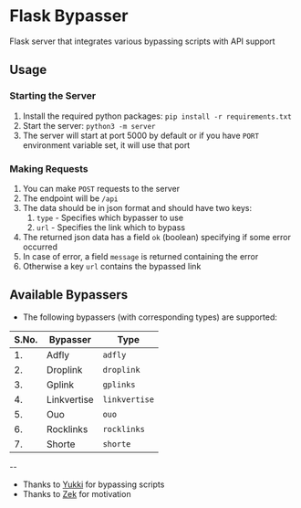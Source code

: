 # Flask Bypasser

Flask server that integrates various bypassing scripts with API support

## Usage

### Starting the Server

1. Install the required python packages: `pip install -r requirements.txt`
2. Start the server: `python3 -m server`
3. The server will start at port 5000 by default or if you have `PORT` environment variable set,
   it will use that port

### Making Requests

1. You can make `POST` requests to the server
2. The endpoint will be `/api`
3. The data should be in json format and should have two keys:
    1. `type` - Specifies which bypasser to use
    2. `url` - Specifies the link which to bypass
4. The returned json data has a field `ok` (boolean) specifying if some error occurred
5. In case of error, a field `message` is returned containing the error
6. Otherwise a key `url` contains the bypassed link

## Available Bypassers

* The following bypassers (with corresponding types) are supported:

| S.No. | Bypasser    | Type          |
|-------|-------------|---------------|
| 1.    | Adfly       | `adfly`       |
| 2.    | Droplink    | `droplink`    |
| 3.    | Gplink      | `gplinks`     |
| 4.    | Linkvertise | `linkvertise` |
| 5.    | Ouo         | `ouo`         |
| 6.    | Rocklinks   | `rocklinks`   |
| 7.    | Shorte      | `shorte`      |

--

* Thanks to [Yukki](https://github.com/xcscxr) for bypassing scripts
* Thanks to [Zek](https://github.com/ZekXtreme) for motivation
